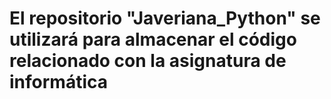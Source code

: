 # El repositorio "Javeriana_Python" se utilizará para almacenar el código relacionado con la asignatura de informática
